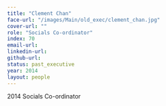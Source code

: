 ```yaml
---
title: "Clement Chan"
face-url: "/images/Main/old_exec/clement_chan.jpg"
cover-url: ""
role: "Socials Co-ordinator"
index: 70
email-url:
linkedin-url:
github-url:
status: past_executive
year: 2014
layout: people
---
```

2014 Socials Co-ordinator

